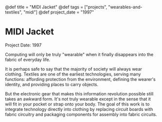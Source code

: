 @def title = "MIDI Jacket"
@def tags = ["projects", "wearables-and-textiles", "midi"]
@def project_date = "1997"

# MIDI Jacket

Project Date: 1997

Computing will only be truly "wearable" when it finally disappears into the fabric of everyday life.

It is perhaps safe to say that the majority of society will always wear clothing.  Textiles are one of the earliest technologies, serving many functions: affording protection from the environment, defining the wearer's identity, and providing places to carry objects.  

But the electronic gear that makes this information revolution possible still takes an awkward form. It's not truly wearable except in the sense that it will fit in your pocket or strap onto your body. The goal of this work is to integrate technology directly into clothing by replacing circuit boards with fabric circuitry and packaging components for assembly into fabric circuits.

